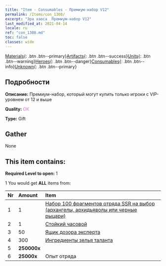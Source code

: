 ```yaml
---
title: "Item - Consumables - Премиум-набор V12"
permalink: /Items/con_1308/
excerpt: "Эра хаоса  Премиум-набор V12"
last_modified_at: 2021-04-14
locale: ru
ref: "con_1308.md"
toc: false
classes: wide
---
```

 [Materials](/ru/Items/){: .btn .btn--primary}[Artifacts](/ru/Items/Artifacts/){: .btn .btn--success}[Units](/ru/Items/Units/){: .btn .btn--warning}[Heroes](/ru/Items/Heroes/){: .btn .btn--danger}[Consumables](/ru/Items/Consumables/){: .btn .btn--info}[Unknown](/ru/Items/Unknown/){: .btn .btn--primary}

## Подробности
 **Описание:** Премиум-набор, который могут купить только игроки с VIP-уровнем от 12 и выше

 **Quality:** <span style="color: #DA70D6">OK</span>

 **Type:** Gift

## Gather

  None

## This item contains:

 **Required Level to open:** 1

 1 You would get **ALL** items  from:

  | Nr | Amount |     Item    |
  |:---|:-------|:------------|
  | 1 | 1 | [Набор 100 фрагментов отряда SSR на выбор (архангелы, архидьяволы или черные рыцари)](/ru/Items/con_1321/) | 
  | 2 | 1 | [Стойкий часовой](/ru/Items/art_133/) | 
  | 3 | 50 | [Ящик дозора эксперта](/ru/Items/con_776/) | 
  | 4 | 300 | [Ингредиенты зелья таланта](/ru/Items/con_1120/) | 
  | 5 |  **250000x** | <i class="fas fa-coins"/> |  | 
  | 6 |  **25000x** | Опыт отряда |  | 
